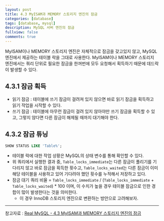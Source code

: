 ```yaml
---
layout: post
title: 4.3 MyISAM과 MEMORY 스토리지 엔진의 잠금
categories: [database]
tags: [database, mysql]
description: MySQL 서버 엔진의 잠금
fullview: false
comments: true
---
```


MyISAM이나 MEMORY 스토리지 엔진은 자체적으로 잠금을 갖고있지 않고, MySQL 엔진에서 제공하는 테이블 락을 그대로 사용한다.
MyISAM이나 MEMORY 스토리지 엔진에서는 쿼리 단위로 필요한 잠금을 한꺼번에 모두 요청해서 획득하기 때문에 데드락이 발생할 수 있다.

## 4.3.1 잠금 획득
* 읽기 잠금 : 테이블에 쓰기 잠금이 걸려져 있지 않으면 바로 읽기 잠금을 획득하고 읽기 작업을 시작할 수 있다.
* 쓰기 잠금 : 테이블에 아무런 잠금이 걸려 있지 않아야만 쓰기 잠금을 획득할 수 있고, 그렇지 않다면 다른 잠금이 해제될 때까지 대기해야 한다.

## 4.3.2 잠금 튜닝

```sql
SHOW STATUS LIKE 'Table%';
```

* 테이블 락에 대한 작업 상황은 MySQL의 상태 변수를 통해 확인할 수 있다.
* 위 쿼리에서 실행한 결과 중, `Table_locks_immediate`는 다른 잠금이 풀리기를 기다리지 않고 바로 잠금을 획득한 횟수고, `Table_locks_waited`는 다른 잠금이 이미 해당 테이블을 사용하고 있어 기다려야 했던 횟수를 누적해서 저장하고 있다.
* 잠금 대기 쿼리 비율 = `Table_locks_immediate` / (`Table_locks_immediate` + `Table_locks_waited`) * 100 이며, 이 수치가 높을 경우 테이블 잠금으로 인한 경합이 많이 발생한다는 것을 의미한다.
	* 이 경우 InnoDB 스토리지 엔진으로 변환하는 방안으로 고려해보자.


***
참고자료 : 
[Real MySQL - 4.3 MyISAM과 MEMORY 스토리지 엔진의 잠금](http://www.yes24.com/Product/Goods/6960931)